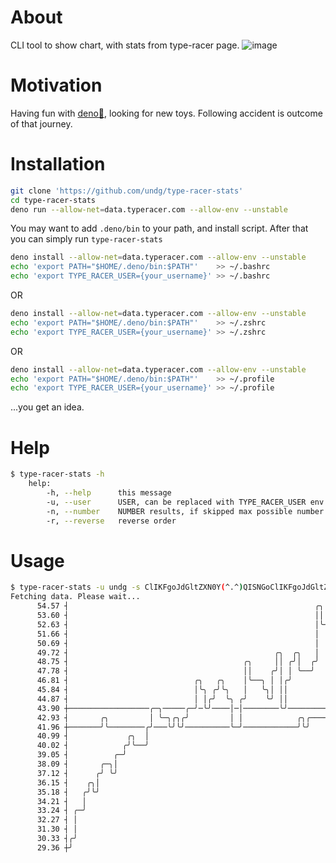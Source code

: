 # About
CLI tool to show chart, with stats from type-racer page.
![image](https://user-images.githubusercontent.com/5306983/127060288-5734046f-707c-42bd-a8bc-f387106dd369.png)

# Motivation
Having fun with [deno🦕](https://deno.land), looking for new toys. Following accident is outcome of that journey.

# Installation

```bash
git clone 'https://github.com/undg/type-racer-stats'
cd type-racer-stats
deno run --allow-net=data.typeracer.com --allow-env --unstable
```

You may want to add `.deno/bin` to your path, and install script.
After that you can simply run `type-racer-stats`

```bash
deno install --allow-net=data.typeracer.com --allow-env --unstable
echo 'export PATH="$HOME/.deno/bin:$PATH"'    >> ~/.bashrc
echo 'export TYPE_RACER_USER={your_username}' >> ~/.bashrc
```
OR
```bash
deno install --allow-net=data.typeracer.com --allow-env --unstable
echo 'export PATH="$HOME/.deno/bin:$PATH"'    >> ~/.zshrc
echo 'export TYPE_RACER_USER={your_username}' >> ~/.zshrc
```
OR
```bash
deno install --allow-net=data.typeracer.com --allow-env --unstable
echo 'export PATH="$HOME/.deno/bin:$PATH"'    >> ~/.profile
echo 'export TYPE_RACER_USER={your_username}' >> ~/.profile
```
...you get an idea.


# Help

``` bash
$ type-racer-stats -h
    help:
        -h, --help      this message
        -u, --user      USER, can be replaced with TYPE_RACER_USER env variable
        -n, --number    NUMBER results, if skipped max possible number will be used
        -r, --reverse   reverse order
```

# Usage

``` bash
$ type-racer-stats -u undg -s ClIKFgoJdGltZXN0Y(^.^)QISNGoClIKFgoJdGltZ
Fetching data. Please wait...
      54.57 ┤                                                       ╭╮
      53.60 ┤                                                       ││
      52.63 ┤                                                       │╰─╮
      51.66 ┤                                                       │  │          ╭
      50.69 ┤                                                       │  │          │
      49.72 ┤                                              ╭╮  ╭╮   │  ╰╮         │
      48.75 ┤                                       ╭╮     ││ ╭╯│  ╭╯   │╭╮     ╭─╯
      47.78 ┤                                       ││    ╭╯│ │ ╰──╯    │││  ╭──╯
      46.81 ┤                            ╭╮   ╭╮    │╰──╮ │ │╭╯         ╰╯│╭╮│
      45.84 ┤                            │╰╮ ╭╯╰╮   │   ╰╮│ ││            ╰╯╰╯
      44.87 ┤                            │ │╭╯  ╰╮ ╭╯    ╰╯ ││
      43.90 ┼──────────────────╭─╮─────╭─╯─╰╯────│─│────────╰╯─────────────────────
      42.93 ┤       ╭╮         │ ╰─╮╭╮╭╯         │ │            ╭╮╭────╮ ╭╮     ╭──
      41.96 ┼───────╯╰────────╭╯───╰╯╰╯──────────╰─╯────────────╯╰╯    ╰─╯╰─────╯
      40.99 ┤             ╭╮  │
      40.02 ┤            ╭╯╰──╯
      39.05 ┤          ╭─╯
      38.09 ┤       ╭─╮│
      37.12 ┤      ╭╯ ╰╯
      36.15 ┤    ╭╮│
      35.18 ┤   ╭╯╰╯
      34.21 ┤   │
      33.24 ┤ ╭─╯
      32.27 ┤ │
      31.30 ┤ │
      30.33 ┤╭╯
      29.36 ┼╯
```

